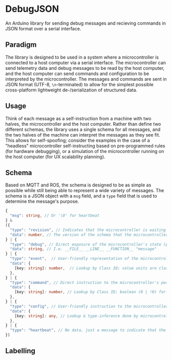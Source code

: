 # DebugJSON
 An Arduino library for sending debug messages and recieving commands in JSON format over a serial interface.

## Paradigm

The library is designed to be used in a system where a microcontroller is connected to a host computer via a serial interface. The microcontroller can send telemetry data and debug messages to be read by the host computer, and the host computer can send commands and configuration to be interpreted by the microcontroller. The messages and commands are sent in JSON format (UTF-8, `\n`-terminated) to allow for the simplest possible cross-platform lightweight de-/serialization of structured data.

## Usage

Think of each message as a self-instruction from a machine with two halves, the microcontroller and the host computer. Rather than define two different schemas, the library uses a single schema for all messages, and the two halves of the machine can interpret the messages as they see fit. This allows for self-spoofing; consider the examples in the case of a "headless" microcontroller self-instructing based on pre-programmed rules (for hardware debugging), or a simulation of the microcontroller running on the host computer (for UX scalability planning).

## Schema

Based on MQTT and ROS, the schema is designed to be as simple as possible while still being able to represent a wide variety of messages. The schema is a JSON object with a `msg` field, and a `type` field that is used to determine the message's purpose.

```typescript
{
  "msg": string, // Or '\0' for heartbeat
} & 
({
  "type": "revision", // Indicates that the microcontroller is waiting to recieve instructions from the host computer
  "data": number, // The version of the schema that the microcontroller is using
} | {
  "type": "debug", // Direct exposure of the microcontroller's state (peripherals and internal)
  "data": string, // I.e. __FILE__ __LINE__ __FUNCTION__ "message"
} | {
  "type": "event",  // User-friendly representation of the microcontroller's peripheral state (sensor)
  "data": {
    [key: string]: number,  // Lookup by Class ID; value units are class-specific
  },
} | {
  "type": "command", // Direct instruction to the microcontroller's peripheral state (actuator)
  "data": {
    [key: string]: number, // Lookup by Class ID; boolean (0 | !0) for on/off, number for PWM
  },
} | {
  "type": "config", // User-friendly instruction to the microcontroller's internal state (configuration)
  "data": {
    [key: string]: any, // Lookup & type-inference done by microcontroller software
  },
} | {
  "type": "heartbeat", // No data, just a message to indicate that the microcontroller is still alive
})
```

## Labelling

